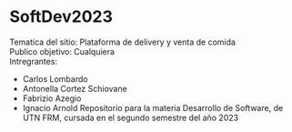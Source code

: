 # SoftDev2023
Tematica del sitio: Plataforma de delivery y venta de comida\
Publico objetivo: Cualquiera\
Intregrantes:
 - Carlos Lombardo
 - Antonella Cortez Schiovane
 - Fabrizio Azegio
 - Ignacio Arnold 
Repositorio para la materia Desarrollo de Software, de UTN FRM, cursada en el segundo semestre del año 2023

